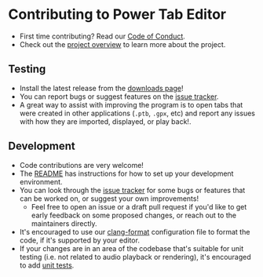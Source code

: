# Contributing to Power Tab Editor

- First time contributing? Read our [Code of Conduct](https://github.com/powertab/powertabeditor/blob/master/CODE_OF_CONDUCT.md).
- Check out the [project overview](https://github.com/powertab/powertabeditor/wiki/Power-Tab-Editor-2.0,-Here-at-last!) to learn more about the project.

## Testing

- Install the latest release from the [downloads page](https://github.com/powertab/powertabeditor/releases)!
- You can report bugs or suggest features on the [issue tracker](https://github.com/powertab/powertabeditor/issues).
- A great way to assist with improving the program is to open tabs that were created in other applications (`.ptb`, `.gpx`, etc) and report any issues with how they are imported, displayed, or play back!.

## Development

- Code contributions are very welcome!
- The [README](https://github.com/powertab/powertabeditor/blob/master/README.md) has instructions for how to set up your development environment.
- You can look through the [issue tracker](https://github.com/powertab/powertabeditor/issues) for some bugs or features that can be worked on, or suggest your own improvements!
  - Feel free to open an issue or a draft pull request if you'd like to get early feedback on some proposed changes, or reach out to the maintainers directly.
- It's encouraged to use our [clang-format](https://github.com/powertab/powertabeditor/blob/master/.clang-format) configuration file to format the code, if it's supported by your editor.
- If your changes are in an area of the codebase that's suitable for unit testing (i.e. not related to audio playback or rendering), it's encouraged to add [unit tests](https://github.com/powertab/powertabeditor/tree/master/test).
